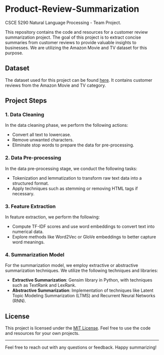 # Product-Review-Summarization
CSCE 5290 Natural Language Processing - Team Project.

This repository contains the code and resources for a customer review summarization project. The goal of this project is to extract concise summaries from customer reviews to provide valuable insights to businesses. We are utilizing the Amazon Movie and TV dataset for this purpose.

## Dataset
The dataset used for this project can be found [here](https://cseweb.ucsd.edu/~jmcauley/datasets/amazon/links.html). It contains customer reviews from the Amazon Movie and TV category.

## Project Steps

### 1. Data Cleaning
In the data cleaning phase, we perform the following actions:
- Convert all text to lowercase.
- Remove unwanted characters.
- Eliminate stop words to prepare the data for pre-processing.

### 2. Data Pre-processing
In the data pre-processing stage, we conduct the following tasks:
- Tokenization and lemmatization to transform raw text data into a structured format.
- Apply techniques such as stemming or removing HTML tags if necessary.

### 3. Feature Extraction
In feature extraction, we perform the following:
- Compute TF-IDF scores and use word embeddings to convert text into numerical data.
- Explore methods like Word2Vec or GloVe embeddings to better capture word meanings.

### 4. Summarization Model
For the summarization model, we employ extractive or abstractive summarization techniques. We utilize the following techniques and libraries:
- **Extractive Summarization**: Gensim library in Python, with techniques such as TextRank and LexRank.
- **Abstractive Summarization**: Implementation of techniques like Latent Topic Modeling Summarization (LTMS) and Recurrent Neural Networks (RNN).

## License
This project is licensed under the [MIT License](link-to-license). Feel free to use the code and resources for your own projects.

---
Feel free to reach out with any questions or feedback. Happy summarizing!
